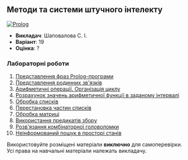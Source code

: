 ## Методи та системи штучного інтелекту

[![Prolog](https://img.shields.io/badge/Prolog-darkred?style=for-the-badge&logo=bower&logoColor=white)](#)

- **Викладач**: Шаповалова С. І.
- **Варіант**: 19
- **Оцінка**: ?

### Лабораторні роботи
  1. [Представлення фраз Prolog-програми](./Lab1/)
  2. [Представлення родинних зв'язків](./Lab2/)
  3. [Арифметичні операції. Організація циклу](./Lab3/)
  4. [Розрахунок значень арифметичної функції в заданому інтервалі](./Lab4/)
  5. [Обробка списків](./Lab5/)
  6. [Перестановка частин списків](./Lab6/)
  7. [Обробка матриці](./Lab7/)
  8. [Використання предикатів збору](./Lab8/)
  9. [Розв'язання комбінаторної головоломки](./Lab9/)
  10. [Неінформований пошук в просторі станів](./Lab10/)

Використовуйте розміщені матеріали **виключно** для самоперевірки. <br>
Усі права на навчальні матеріали належать викладачу.